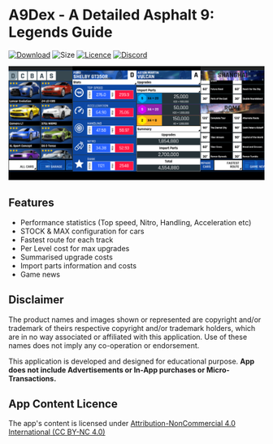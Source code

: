 # A9Dex - A Detailed Asphalt 9: Legends Guide

[![Download](https://img.shields.io/badge/Download-Latest%20APK-blue.svg)](https://www.dropbox.com/s/ykyqkthx1o2e0kx/A9Dex_1.12.apk?dl=1)
![Size](https://img.shields.io/badge/Size-3.41%20MB-lightgrey.svg)
[![Licence](https://img.shields.io/badge/Licence-CC%20BY--NC%204.0-orange.svg)](https://creativecommons.org/licenses/by-nc/4.0/)
[![Discord](https://img.shields.io/badge/Join-Discord%20BY--NC%204.0-orange.svg)](https://discord.gg/TqZsx5x)

![](images/A9Dex_SS.png)

## Features

* Performance statistics (Top speed, Nitro, Handling, Acceleration etc)
* STOCK & MAX configuration for cars
* Fastest route for each track
* Per Level cost for max upgrades
* Summarised upgrade costs
* Import parts information and costs
* Game news

## Disclaimer

The product names and images shown or represented are copyright and/or trademark of theirs respective copyright and/or trademark holders, which are in no way associated or affiliated with this application. Use of these names does not imply any co-operation or endorsement.

This application is developed and designed for educational purpose. **App does not include Advertisements or In-App purchases or Micro-Transactions.**


## App Content Licence

The app's content is licensed under [Attribution-NonCommercial 4.0 International (CC BY-NC 4.0)](https://creativecommons.org/licenses/by-nc/4.0/)
